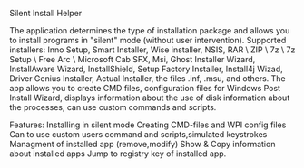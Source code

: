 Silent Install Helper

The application determines the type of installation package and allows you to install programs in "silent" mode 
(without user intervention). Supported installers: Inno Setup, Smart Installer, Wise installer, NSIS, RAR \ ZIP 
\ 7z \ 7z Setup \ Free Arc \ Microsoft Cab SFX, Msi, Ghost Installer Wizard, InstallAware Wizard, InstallShield,
Setup Factory Installer, Install4j Wizad, Driver Genius Installer, Actual Installer, the files .inf, .msu, and others.
The app allows you to create CMD files, configuration files for Windows Post Install Wizard,
displays information about the use of disk information about the processes, can use custom commands and scripts.

Features:
Installing in silent mode
Creating CMD-files and WPI config files
Can to use custom users command and scripts,simulated keystrokes
Managment of installed app (remove,modify)
Show & Copy information about installed apps
Jump to registry key of installed app.
